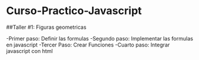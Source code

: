 # Curso-Practico-Javascript

##Taller #1: Figuras geometricas

-Primer paso: Definir las formulas
-Segundo paso: Implementar las formulas en javascript
-Tercer Paso: Crear Funciones
-Cuarto paso: Integrar javascript con html
